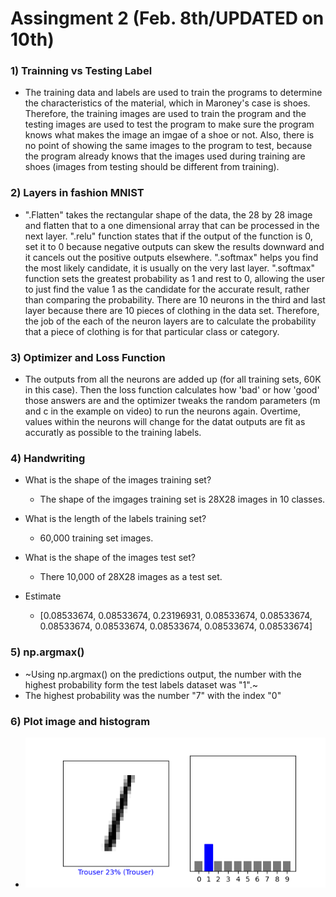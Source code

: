 # Assingment 2 (Feb. 8th/UPDATED on 10th)

### 1) Trainning vs Testing Label
* The training data and labels are used to train the programs to determine the characteristics of the material, which in Maroney's case is shoes. Therefore, the training images are used to train the program and the testing images are used to test the program to make sure the program knows what makes the image an imgae of a shoe or not. Also, there is no point of showing the same images to the program to test, because the program already knows that the images used during training are shoes (images from testing should be different from training). 

### 2) Layers in fashion MNIST
* ".Flatten" takes the rectangular shape of the data, the 28 by 28 image and flatten that to a one dimensional array that can be processed in the next layer. ".relu" function states that if the output of the function is 0, set it to 0 because negative outputs can skew the results downward and it cancels out the positive outputs elsewhere. ".softmax" helps you find the most likely candidate, it is usually on the very last layer. ".softmax" function sets the greatest probability as 1 and rest to 0, allowing the user to just find the value 1 as the candidate for the accurate result, rather than comparing the probability. There are 10 neurons in the third and last layer because there are 10 pieces of clothing in the data set. Therefore, the job of the each of the neuron layers are to calculate the probability that a piece of clothing is for that particular class or category. 

### 3) Optimizer and Loss Function
* The outputs from all the neurons are added up (for all training sets, 60K in this case). Then the loss function calculates how 'bad' or how 'good' those answers are and the optimizer tweaks the random parameters (m and c in the example on video) to run the neurons again. Overtime, values within the neurons will change for the datat outputs are fit as accuratly as possible to the training labels. 

### 4) Handwriting 
* What is the shape of the images training set?
  * The shape of the imgages training set is 28X28 images in 10 classes.
* What is the length of the labels training set?
  * 60,000 training set images.
* What is the shape of the images test set?
  * There 10,000 of 28X28 images as a test set.

* Estimate 
  * [0.08533674, 0.08533674, 0.23196931, 0.08533674, 0.08533674, 0.08533674, 0.08533674, 0.08533674, 0.08533674, 0.08533674]
  
### 5) np.argmax()
  * ~Using np.argmax() on the predictions output, the number with the highest probability form the test labels dataset was "1".~ 
   * The highest probability was the number "7" with the index "0"
  
### 6) Plot image and histogram
  * ![](assignment_2.png)
